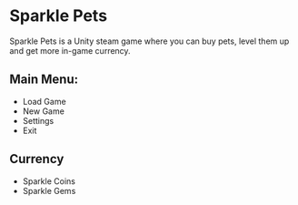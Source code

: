# Sparkle Pets
Sparkle Pets is a Unity steam game where you can buy pets, level them up and get more in-game currency.

## Main Menu:
* Load Game
* New Game
* Settings
* Exit

## Currency
* Sparkle Coins
* Sparkle Gems
